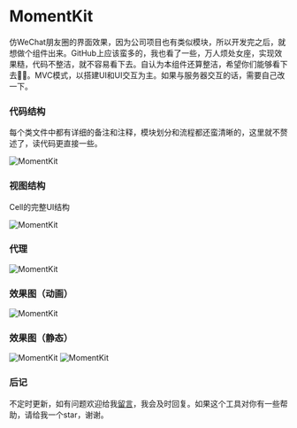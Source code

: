 # MomentKit

仿WeChat朋友圈的界面效果，因为公司项目也有类似模块，所以开发完之后，就想做个组件出来。GitHub上应该蛮多的，我也看了一些，万人烦处女座，实现效果糙，代码不整洁，就不容易看下去。自认为本组件还算整洁，希望你们能够看下去🤣🤣。MVC模式，以搭建UI和UI交互为主。如果与服务器交互的话，需要自己改一下。

### 代码结构

每个类文件中都有详细的备注和注释，模块划分和流程都还蛮清晰的，这里就不赘述了，读代码更直接一些。

![MomentKit](https://github.com/CheeryLau/MomentKit/blob/master/Screenshot/screenshot_01.png)

### 视图结构

Cell的完整UI结构

![MomentKit](https://github.com/CheeryLau/MomentKit/blob/master/Screenshot/screenshot_02.png)

### 代理

![MomentKit](https://github.com/CheeryLau/MomentKit/blob/master/Screenshot/screenshot_03.png)

### 效果图（动画）

![MomentKit](https://github.com/CheeryLau/MomentKit/blob/master/Screenshot/screenshot.gif)

### 效果图（静态）

![MomentKit](https://github.com/CheeryLau/MomentKit/blob/master/Screenshot/screenshot_04.png)
![MomentKit](https://github.com/CheeryLau/MomentKit/blob/master/Screenshot/screenshot_05.png)

### 后记

不定时更新，如有问题欢迎给我[留言](https://github.com/CheeryLau/MomentKit/issues)，我会及时回复。如果这个工具对你有一些帮助，请给我一个star，谢谢。

